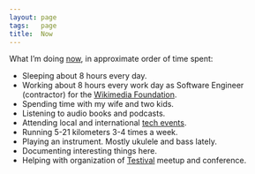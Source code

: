 ```yaml
---
layout: page
tags:   page
title:  Now
---
```

What I’m doing [now](https://sivers.org/now), in approximate order of time spent:

- Sleeping about 8 hours every day.
- Working about 8 hours every work day as Software Engineer (contractor) for the [Wikimedia Foundation](https://wikimediafoundation.org).
- Spending time with my wife and two kids.
- Listening to audio books and podcasts.
- Attending local and international [tech events](/event).
- Running 5-21 kilometers 3-4 times a week.
- Playing an instrument. Mostly ukulele and bass lately.
- Documenting interesting things here.
- Helping with organization of [Testival](http://www.testival.eu/) meetup and conference.
